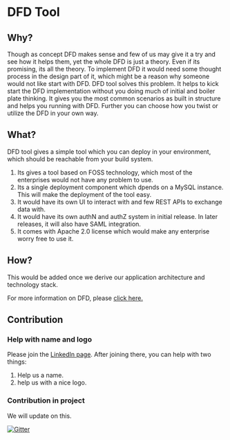 # DFD Tool
## Why?

Though as concept DFD makes sense and few of us may give it a try and see how it helps them, yet the whole DFD is just a theory. Even if its promising, its all the theory. To implement DFD it would need some thought process in the design part of it, which might be a reason why someone would not like start with DFD. DFD tool solves this problem. It helps to kick start the DFD implementation without you doing much of initial and boiler plate thinking. It gives you the most common scenarios as built in structure and helps you running with DFD. Further you can choose how you twist or utilize the DFD in your own way. 

## What?

DFD tool gives a simple tool which you can deploy in your environment, which should be reachable from your build system. 
1. Its gives a tool based on FOSS technology, which most of the enterprises would not have any problem to use.
2. Its a single deployment component which dpends on a MySQL instance. This will make the deployment of the tool easy.
3. It would have its own UI to interact with and few REST APIs to exchange data with.
4. It would have its own authN and authZ system in initial release. In later releases, it will also have SAML integration.
5. It comes with Apache 2.0 license which would make any enterprise worry free to use it.

## How?

This would be added once we derive our application architecture and technology stack.

For more information on DFD, please [click here.](https://dfd.how)

## Contribution

### Help with name and logo
Please join the [LinkedIn page](https://www.linkedin.com/groups/10543155/). After joining there, you can help with two things:
1. Help us a name.
2. help us with a nice logo.

### Contribution in project

We will update on this.


[![Gitter](https://badges.gitter.im/eclatian/DFD-Tool.svg)](https://gitter.im/eclatian/DFD-Tool?utm_source=badge&utm_medium=badge&utm_campaign=pr-badge)
